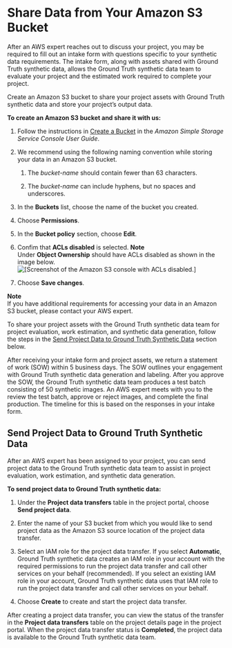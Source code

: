 # Share Data from Your Amazon S3 Bucket<a name="gts-share-data"></a>

After an AWS expert reaches out to discuss your project, you may be required to fill out an intake form with questions specific to your synthetic data requirements\. The intake form, along with assets shared with Ground Truth synthetic data, allows the Ground Truth synthetic data team to evaluate your project and the estimated work required to complete your project\.

Create an Amazon S3 bucket to share your project assets with Ground Truth synthetic data and store your project’s output data\.

**To create an Amazon S3 bucket and share it with us:**

1. Follow the instructions in [Create a Bucket](https://docs.aws.amazon.com/AmazonS3/latest/userguide/create-bucket-overview.html) in the *Amazon Simple Storage Service Console User Guide*\.

1. We recommend using the following naming convention while storing your data in an Amazon S3 bucket\.

   1. The *bucket\-name* should contain fewer than 63 characters\.

   1. The *bucket\-name* can include hyphens, but no spaces and underscores\.

1. In the **Buckets** list, choose the name of the bucket you created\.

1. Choose **Permissions**\.

1. In the **Bucket policy** section, choose **Edit**\.

1. Confim that **ACLs disabled** is selected\.
**Note**  
Under **Object Ownership** should have ACLs disabled as shown in the image below\.  
![\[Screenshot of the Amazon S3 console with ACLs disabled.\]](http://docs.aws.amazon.com/sagemaker/latest/dg/images/gts-share-data.png)

1. Choose **Save changes**\.

**Note**  
If you have additional requirements for accessing your data in an Amazon S3 bucket, please contact your AWS expert\. 

To share your project assets with the Ground Truth synthetic data team for project evaluation, work estimation, and synthetic data generation, follow the steps in the [Send Project Data to Ground Truth Synthetic Data](#gts-transfer-data) section below\.

After receiving your intake form and project assets, we return a statement of work \(SOW\) within 5 business days\. The SOW outlines your engagement with Ground Truth synthetic data generation and labeling\. After you approve the SOW, the Ground Truth synthetic data team produces a test batch consisting of 50 synthetic images\. An AWS expert meets with you to the review the test batch, approve or reject images, and complete the final production\. The timeline for this is based on the responses in your intake form\.

## Send Project Data to Ground Truth Synthetic Data<a name="gts-transfer-data"></a>

After an AWS expert has been assigned to your project, you can send project data to the Ground Truth synthetic data team to assist in project evaluation, work estimation, and synthetic data generation\.

**To send project data to Ground Truth synthetic data:**

1. Under the **Project data transfers** table in the project portal, choose **Send project data**\.

1. Enter the name of your S3 bucket from which you would like to send project data as the Amazon S3 source location of the project data transfer\.

1. Select an IAM role for the project data transfer\. If you select **Automatic**, Ground Truth synthetic data creates an IAM role in your account with the required permissions to run the project data transfer and call other services on your behalf \(recommended\)\. If you select an existing IAM role in your account, Ground Truth synthetic data uses that IAM role to run the project data transfer and call other services on your behalf\.

1. Choose **Create** to create and start the project data transfer\.

After creating a project data transfer, you can view the status of the transfer in the **Project data transfers** table on the project details page in the project portal\. When the project data transfer status is **Completed**, the project data is available to the Ground Truth synthetic data team\.